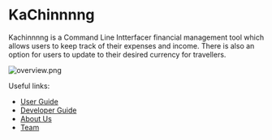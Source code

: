 # KaChinnnng

Kachinnnng is a Command Line Intterfacer financial management tool which allows users to keep track of their expenses and income. There is also an option for users to update to their desired currency for travellers.

![overview.png](https://github.com/AY2324S1-CS2113-T18-3/tp/blob/master/images/Screenshot%202023-11-11%20at%2010.24.31%E2%80%AFPM.png?raw=true)

Useful links:
* [User Guide](UserGuide.md)
* [Developer Guide](DeveloperGuide.md)
* [About Us](AboutUs.md)
* [Team](team)
